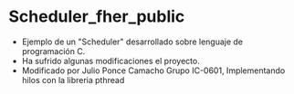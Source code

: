 # Scheduler_fher_public

* Ejemplo de un "Scheduler" desarrollado sobre lenguaje de programación C.
* Ha sufrido algunas modificaciones el proyecto.
* Modificado por Julio Ponce Camacho Grupo IC-0601, Implementando hilos con la libreria pthread
